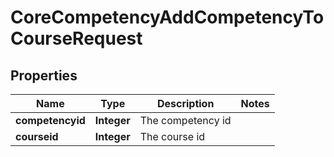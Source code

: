 

# CoreCompetencyAddCompetencyToCourseRequest


## Properties

| Name | Type | Description | Notes |
|------------ | ------------- | ------------- | -------------|
|**competencyid** | **Integer** | The competency id |  |
|**courseid** | **Integer** | The course id |  |



